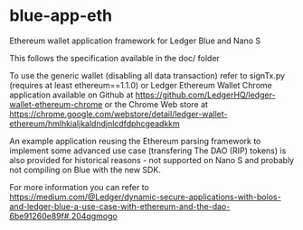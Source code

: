 # blue-app-eth
Ethereum wallet application framework for Ledger Blue and Nano S

This follows the specification available in the doc/ folder

To use the generic wallet (disabling all data transaction) refer to signTx.py (requires at least ethereum==1.1.0) or Ledger Ethereum Wallet Chrome application available on Github at https://github.com/LedgerHQ/ledger-wallet-ethereum-chrome or the Chrome Web store at https://chrome.google.com/webstore/detail/ledger-wallet-ethereum/hmlhkialjkaldndjnlcdfdphcgeadkkm    

An example application reusing the Ethereum parsing framework to implement some advanced use case (transfering The DAO (RIP) tokens) is also provided for historical reasons - not supported on Nano S and probably not compiling on Blue with the new SDK. 

For more information you can refer to https://medium.com/@Ledger/dynamic-secure-applications-with-bolos-and-ledger-blue-a-use-case-with-ethereum-and-the-dao-6be91260e89f#.204qgmogo 

